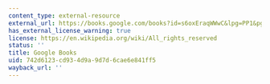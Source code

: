 ```yaml
---
content_type: external-resource
external_url: https://books.google.com/books?id=s6oxEraqWWwC&lpg=PP1&pg=PA1#v=onepage&q&f=false
has_external_license_warning: true
license: https://en.wikipedia.org/wiki/All_rights_reserved
status: ''
title: Google Books
uid: 742d6123-cd93-4d9a-9d7d-6cae6e841ff5
wayback_url: ''
---
```


